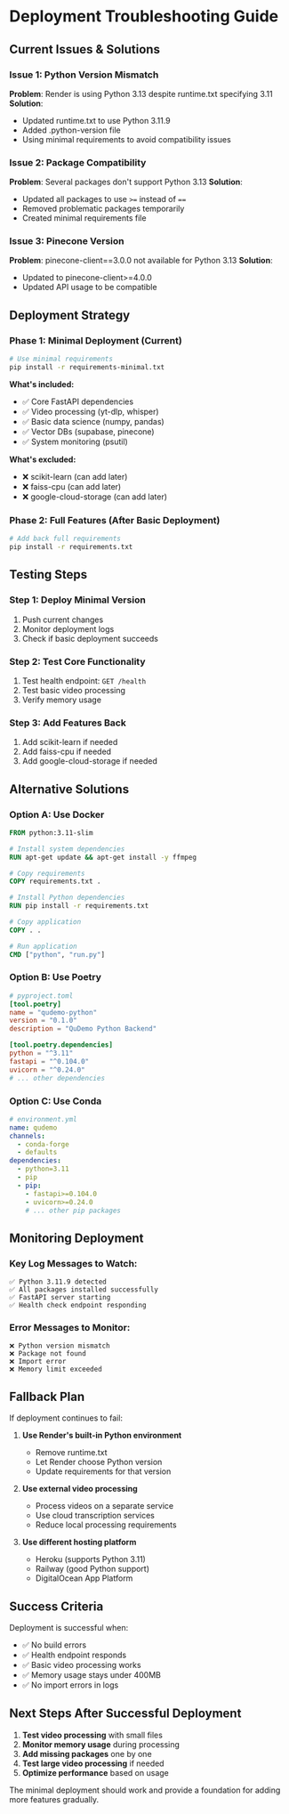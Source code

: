 # Deployment Troubleshooting Guide

## **Current Issues & Solutions**

### **Issue 1: Python Version Mismatch**
**Problem**: Render is using Python 3.13 despite runtime.txt specifying 3.11
**Solution**: 
- Updated runtime.txt to use Python 3.11.9
- Added .python-version file
- Using minimal requirements to avoid compatibility issues

### **Issue 2: Package Compatibility**
**Problem**: Several packages don't support Python 3.13
**Solution**:
- Updated all packages to use `>=` instead of `==`
- Removed problematic packages temporarily
- Created minimal requirements file

### **Issue 3: Pinecone Version**
**Problem**: pinecone-client==3.0.0 not available for Python 3.13
**Solution**:
- Updated to pinecone-client>=4.0.0
- Updated API usage to be compatible

## **Deployment Strategy**

### **Phase 1: Minimal Deployment (Current)**
```bash
# Use minimal requirements
pip install -r requirements-minimal.txt
```

**What's included:**
- ✅ Core FastAPI dependencies
- ✅ Video processing (yt-dlp, whisper)
- ✅ Basic data science (numpy, pandas)
- ✅ Vector DBs (supabase, pinecone)
- ✅ System monitoring (psutil)

**What's excluded:**
- ❌ scikit-learn (can add later)
- ❌ faiss-cpu (can add later)
- ❌ google-cloud-storage (can add later)

### **Phase 2: Full Features (After Basic Deployment)**
```bash
# Add back full requirements
pip install -r requirements.txt
```

## **Testing Steps**

### **Step 1: Deploy Minimal Version**
1. Push current changes
2. Monitor deployment logs
3. Check if basic deployment succeeds

### **Step 2: Test Core Functionality**
1. Test health endpoint: `GET /health`
2. Test basic video processing
3. Verify memory usage

### **Step 3: Add Features Back**
1. Add scikit-learn if needed
2. Add faiss-cpu if needed
3. Add google-cloud-storage if needed

## **Alternative Solutions**

### **Option A: Use Docker**
```dockerfile
FROM python:3.11-slim

# Install system dependencies
RUN apt-get update && apt-get install -y ffmpeg

# Copy requirements
COPY requirements.txt .

# Install Python dependencies
RUN pip install -r requirements.txt

# Copy application
COPY . .

# Run application
CMD ["python", "run.py"]
```

### **Option B: Use Poetry**
```toml
# pyproject.toml
[tool.poetry]
name = "qudemo-python"
version = "0.1.0"
description = "QuDemo Python Backend"

[tool.poetry.dependencies]
python = "^3.11"
fastapi = "^0.104.0"
uvicorn = "^0.24.0"
# ... other dependencies
```

### **Option C: Use Conda**
```yaml
# environment.yml
name: qudemo
channels:
  - conda-forge
  - defaults
dependencies:
  - python=3.11
  - pip
  - pip:
    - fastapi>=0.104.0
    - uvicorn>=0.24.0
    # ... other pip packages
```

## **Monitoring Deployment**

### **Key Log Messages to Watch:**
```
✅ Python 3.11.9 detected
✅ All packages installed successfully
✅ FastAPI server starting
✅ Health check endpoint responding
```

### **Error Messages to Monitor:**
```
❌ Python version mismatch
❌ Package not found
❌ Import error
❌ Memory limit exceeded
```

## **Fallback Plan**

If deployment continues to fail:

1. **Use Render's built-in Python environment**
   - Remove runtime.txt
   - Let Render choose Python version
   - Update requirements for that version

2. **Use external video processing**
   - Process videos on a separate service
   - Use cloud transcription services
   - Reduce local processing requirements

3. **Use different hosting platform**
   - Heroku (supports Python 3.11)
   - Railway (good Python support)
   - DigitalOcean App Platform

## **Success Criteria**

Deployment is successful when:
- ✅ No build errors
- ✅ Health endpoint responds
- ✅ Basic video processing works
- ✅ Memory usage stays under 400MB
- ✅ No import errors in logs

## **Next Steps After Successful Deployment**

1. **Test video processing** with small files
2. **Monitor memory usage** during processing
3. **Add missing packages** one by one
4. **Test large video processing** if needed
5. **Optimize performance** based on usage

The minimal deployment should work and provide a foundation for adding more features gradually. 